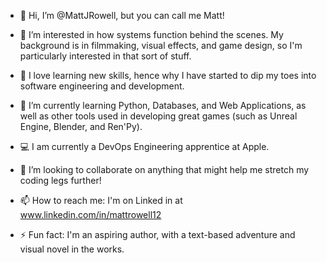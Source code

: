 - 👋 Hi, I’m @MattJRowell, but you can call me Matt!
  
- 👀 I’m interested in how systems function behind the scenes. My background is in filmmaking, visual effects, and game design, so I'm particularly interested in that sort of stuff.
  
- 🧠 I love learning new skills, hence why I have started to dip my toes into software engineering and development.
  
- 🌱 I’m currently learning Python, Databases, and Web Applications, as well as other tools used in developing great games (such as Unreal Engine, Blender, and Ren'Py).
  
- 💻 I am currently a DevOps Engineering apprentice at Apple.
  
- 💞️ I’m looking to collaborate on anything that might help me stretch my coding legs further!
  
- 📫 How to reach me: I'm on Linked in at www.linkedin.com/in/mattrowell12

- ⚡ Fun fact: I'm an aspiring author, with a text-based adventure and visual novel in the works.

<!---
MattJRowell/MattJRowell is a ✨ special ✨ repository because its `README.md` (this file) appears on your GitHub profile.
You can click the Preview link to take a look at your changes.
--->
